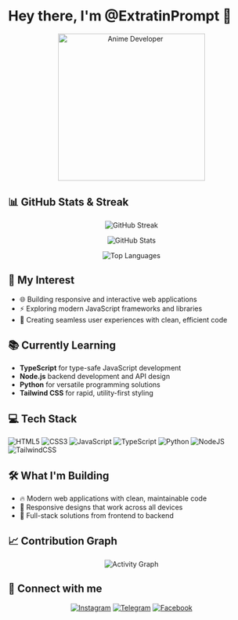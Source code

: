 # Hey there, I'm **@ExtratinPrompt** 👋

<div align="center">
  <img src="https://hebbkx1anhila5yf.public.blob.vercel-storage.com/image-zcu89cf84WYUmRwk6UOO9Ug4jbhYNv.png" alt="Anime Developer" width="300"/>
</div>

## 📊 GitHub Stats & Streak

<div align="center">
  
  ![GitHub Streak](https://github-readme-streak-stats.herokuapp.com/?user=ExtratinPrompt&theme=radical&hide_border=true)
  
  ![GitHub Stats](https://github-readme-stats.vercel.app/api?username=ExtratinPrompt&show_icons=true&theme=radical&hide_border=true&count_private=true)
  
  ![Top Languages](https://github-readme-stats.vercel.app/api/top-langs/?username=ExtratinPrompt&layout=compact&theme=radical&hide_border=true)

</div>

## 🚀 My Interest

- 🌐 Building responsive and interactive web applications 
- ⚡ Exploring modern JavaScript frameworks and libraries 
- 🎨 Creating seamless user experiences with clean, efficient code 

## 📚 Currently Learning

- **TypeScript** for type-safe JavaScript development
- **Node.js** backend development and API design
- **Python** for versatile programming solutions
- **Tailwind CSS** for rapid, utility-first styling

## 💻 Tech Stack

![HTML5](https://img.shields.io/badge/html5-%23E34F26.svg?style=for-the-badge&logo=html5&logoColor=white)
![CSS3](https://img.shields.io/badge/css3-%231572B6.svg?style=for-the-badge&logo=css3&logoColor=white)
![JavaScript](https://img.shields.io/badge/javascript-%23323330.svg?style=for-the-badge&logo=javascript&logoColor=%23F7DF1E)
![TypeScript](https://img.shields.io/badge/typescript-%23007ACC.svg?style=for-the-badge&logo=typescript&logoColor=white)
![Python](https://img.shields.io/badge/python-3670A0?style=for-the-badge&logo=python&logoColor=ffdd54)
![NodeJS](https://img.shields.io/badge/node.js-6DA55F?style=for-the-badge&logo=node.js&logoColor=white)
![TailwindCSS](https://img.shields.io/badge/tailwindcss-%2338B2AC.svg?style=for-the-badge&logo=tailwind-css&logoColor=white)

## 🛠 What I'm Building

- 🔥 Modern web applications with clean, maintainable code
- 📱 Responsive designs that work across all devices
- 🚀 Full-stack solutions from frontend to backend


## 📈 Contribution Graph

<div align="center">
  
  ![Activity Graph](https://github-readme-activity-graph.vercel.app/graph?username=ExtratinPrompt&theme=react-dark&hide_border=true)

</div>

## 🤝 Connect with me

<div align="center">
  

  [![Instagram](https://img.shields.io/badge/Instagram-%23E4405F.svg?style=for-the-badge&logo=Instagram&logoColor=white)](https://www.instagram.com/chris.10n/)
  [![Telegram](https://img.shields.io/badge/Telegram-2CA5E0?style=for-the-badge&logo=telegram&logoColor=white)](https://t.me/Chris10n)
  [![Facebook](https://img.shields.io/badge/Facebook-%231877F2.svg?style=for-the-badge&logo=Facebook&logoColor=white)](https://www.facebook.com/Chris.10tin)

</div>

